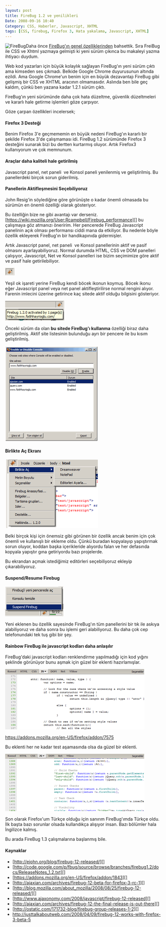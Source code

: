 ```yaml
---
layout: post
title: FireBug 1.2 ve yenilikleri
Date: 2008-09-16 10:40
Category: CSS, Haberler, Javascript, XHTML
tags: [CSS, firebug, Firefox 3, Hata yakalama, Javascript, XHTML]
---
```


![][100]Daha önce [FireBug'ın genel özelliklerinden][] bahsettik. Sıra
FreiBug ile CSS ve Xhtml yazmaya gelmişti ki yeni sürüm çıkınca bu
makaleyi yazma ihtiyacı duydum.

Web kod yazarları için büyük kolaylık sağlayan FireBug'ın yeni sürüm
çıktı ama kimseden ses çıkmadı. Belkide Google Chrome duyurusunun
altında ezildi. Ama Google Chrome'un benim için en büyük dezavantajı
FireBug gibi gelişmiş bir CSS ve XHTML aracının olmamasıdır. Aslında ben
bile geç kaldım, çünkü ben yazana kadar 1.2.1 sürüm çıktı.

FireBug'ın yeni sürümünde daha çok hata düzeltme, güvenlik düzeltmeleri
ve kararlı hale getirme işlemleri göze çarpıyor.

Göze çarpan özellikleri incelersek;

#### Firefox 3 Desteği

Benim Firefox 3'e geçmememin en büyük nedeni FireBug'ın kararlı bir
şekilde Firefox 3'de çalışmaması idi. FireBug 1.2 sürümünde Firefox 3
desteğini sunarak bizi bu dertten kurtarmış oluyor. Artık Firefox3
kullanıyorum ve çok memnunum.

#### Araçlar daha kaliteli hale getirilmiş

Javascript panel, net paneli  ve Konsol paneli yenilenmiş ve
geliştirilmiş. Bu panellerdeki birçok sorun giderilmiş.

#### Panellerin Aktifleşmesini Seçebiliyoruz

John Resig'in söylediğine göre görünüşte o kadar önemli olmasada bu
sürümün en önemli özelliği olarak gösteriyor.

Bu özelliğin bize ne gibi avantajı var derseniz.
[https://wiki.mozilla.org/User:Rcampbell/Firebug_performance][] bu
çalışmaya göz atmanızı öneririm. Her pencerede FireBug Javascript
panelinin açık olması performansı ciddi mana da etkiliyor. Bu nedenle
böyle özellik ekleyerek FireBug'ın bir handikapınıda gidermişler.

Artık Javascript panel, net paneli  ve Konsol panellerinin aktif ve
pasif olmasını ayarlayabiliyoruz. Normal durumda HTML, CSS ve DOM
panelleri çalışıyor, Javascript, Net ve Konsol panelleri ise bizim
seçimimize göre aktif ve pasif hale getirilebiliyor.

![FireBug ikonu][]

Yeşil ok işareti yerine FireBug kendi böcek ikonun koymuş. Böcek ikonu
eğer Javascript panel veya net panel aktifleştirilirse normal rengini
alıyor. Farenin imlecini üzerine getirince kaç sitede aktif olduğu
bilgisini gösteriyor.

![Fare üzerine gelince][]

Önceki sürüm da olan **bu sitede FireBug'ı kullanma** özelliği biraz
daha geliştirilmiş. Aktif site listesinin bulunduğu ayrı bir pencere ile
bu kısım geliştirilmiş.

![Site][]

#### Birlikte Aç Ekranı

![Birlikte aç][]

Belki birçok kişi için önemsiz gibi görünen bir özellik ancak benim için
çok önemli ve kullanışlı bir ekleme oldu. Çünkü buradan kopyalayıp
yapıştırmak sorun oluyor, koddan başka içerikleride alıyordu falan ve
her defasında kopyala yapıştır gına getiriyordu bazı projelerde.

Bu ekrandan açmak istediğimiz editörleri seçebiliyoruz ekleyip
çıkarabiliyoruz.

#### Suspend/Resume Firebug

![Suspend/Resume][]

Yeni eklenen bu özellik sayesinde FireBug'ın tüm panellerini bir tık ile
askıya alabiliyoruz ve daha sonra bu işlemi geri alabiliyoruz. Bu daha
çok cep telefonundaki tek tuş gibi bir şey.

#### Rainbow FireBug ile javascript kodları daha anlaşılır

FireBug'daki javascript kodları renklendirme yapılmadığı için kod yığını
şeklinde görünüyor bunu aşmak için güzel bir eklenti hazırlamışlar.

![Renklendirme Öncesi][]

https://addons.mozilla.org/en-US/firefox/addon/7575

Bu eklenti her ne kadar test aşamasında olsa da güzel bir eklenti.

![Renklendirme Sonrası][]

Son olarak Firefox'um Türkçe olduğu için sanırım FireBug'ımda Türkçe
oldu. İlk başta bazı sorunlar olsada kullandıkça alışıyor insan. Bazı
bölümler hala İngilizce kalmış.

Bu arada FireBug 1.3 çalışmalarına başlanmış bile.

#### Kaynaklar

-   [http://ejohn.org/blog/firebug-12-released/][]
-   [http://code.google.com/p/fbug/source/browse/branches/firebug1.2/docs/ReleaseNotes_1.2.txt][]
-   [https://addons.mozilla.org/en-US/firefox/addon/1843][]
-   [http://ajaxian.com/archives/firebug-12-beta-for-firefox-3-rc-1][]
-   [http://blog.mozilla.com/about_mozilla/2008/08/25/firebug-12-released/][]
-   [http://www.ajaxonomy.com/2008/javascript/firebug-12-released][]
-   [http://ajaxian.com/archives/firebug-12-the-final-release-is-out-there][]
-   [http://ostatic.com/171732-blog/firebug-group-releases-1-2][]
-   http://justtalkaboutweb.com/2008/04/09/firebug-12-works-with-firefox-3-beta-5


  [100]: /images/firebug_12.jpg "FireBug"

  [FireBug'ın genel özelliklerinden]: http://www.fatihhayrioglu.com/?p=564
  [https://wiki.mozilla.org/User:Rcampbell/Firebug_performance]: https://wiki.mozilla.org/User:Rcampbell/Firebug_performance
  [FireBug ikonu]: /images/firebug_ikon.gif
  [Fare üzerine gelince]: /images/firebug_uzer_gel.gif
  [Site]: /images/site.gif
  [Birlikte aç]: /images/birlikteac.gif
  [Suspend/Resume]: /images/suspend_resume.gif
  [Renklendirme Öncesi]: /images/renklendirme_oncesi.gif
  [Renklendirme Sonrası]: /images/renklendir.gif
  [http://ejohn.org/blog/firebug-12-released/]: http://ejohn.org/blog/firebug-12-released/
  [http://code.google.com/p/fbug/source/browse/branches/firebug1.2/docs/ReleaseNotes_1.2.txt]: http://code.google.com/p/fbug/source/browse/branches/firebug1.2/docs/ReleaseNotes_1.2.txt
    "http://code.google.com/p/fbug/source/browse/branches/firebug1.2/docs/ReleaseNotes_1.2.txt"
  [https://addons.mozilla.org/en-US/firefox/addon/1843]: https://addons.mozilla.org/en-US/firefox/addon/1843
  [http://ajaxian.com/archives/firebug-12-beta-for-firefox-3-rc-1]: http://ajaxian.com/archives/firebug-12-beta-for-firefox-3-rc-1
  [http://blog.mozilla.com/about_mozilla/2008/08/25/firebug-12-released/]: http://blog.mozilla.com/about_mozilla/2008/08/25/firebug-12-released/
  [http://www.ajaxonomy.com/2008/javascript/firebug-12-released]: http://www.ajaxonomy.com/2008/javascript/firebug-12-released
  [http://ajaxian.com/archives/firebug-12-the-final-release-is-out-there]: http://ajaxian.com/archives/firebug-12-the-final-release-is-out-there
  [http://ostatic.com/171732-blog/firebug-group-releases-1-2]: http://ostatic.com/171732-blog/firebug-group-releases-1-2